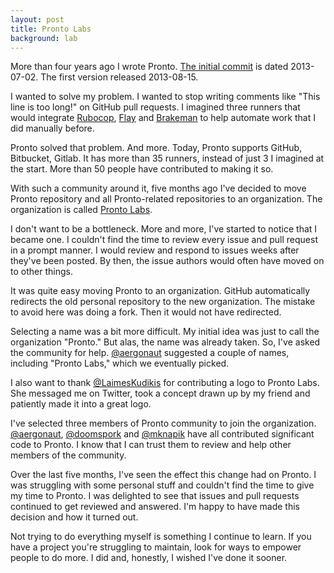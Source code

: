 ```yaml
---
layout: post
title: Pronto Labs
background: lab
---
```


More than four years ago I wrote Pronto. [The initial commit](https://github.com/prontolabs/pronto/commit/2c763a586822064ad06c4292394cb06db49bf050) is dated 2013-07-02. The first version released 2013-08-15.

I wanted to solve my problem. I wanted to stop writing comments like "This line is too long!" on GitHub pull requests. I imagined three runners that would integrate [Rubocop](https://github.com/bbatsov/rubocop), [Flay](https://github.com/seattlerb/flay) and [Brakeman](https://github.com/presidentbeef/brakeman) to help automate work that I did manually before.

Pronto solved that problem. And more. Today, Pronto supports GitHub, Bitbucket, Gitlab. It has more than 35 runners, instead of just 3 I imagined at the start. More than 50 people have contributed to making it so.

With such a community around it, five months ago I've decided to move Pronto repository and all Pronto-related repositories to an organization. The organization is called [Pronto Labs](http://github.com/prontolabs/).

I don't want to be a bottleneck. More and more, I've started to notice that I became one. I couldn't find the time to review every issue and pull request in a prompt manner. I would review and respond to issues weeks after they've been posted. By then, the issue authors would often have moved on to other things.

It was quite easy moving Pronto to an organization. GitHub automatically redirects the old personal repository to the new organization. The mistake to avoid here was doing a fork. Then it would not have redirected.

Selecting a name was a bit more difficult. My initial idea was just to call the organization "Pronto." But alas, the name was already taken. So, I've asked the community for help. [@aergonaut](https://github.com/aergonaut) suggested a couple of names, including "Pronto Labs," which we eventually picked.

I also want to thank [@LaimesKudikis](https://twitter.com/LaimesKudikis) for contributing a logo to Pronto Labs. She messaged me on Twitter, took a concept drawn up by my friend and patiently made it into a great logo.

I've selected three members of Pronto community to join the organization. [@aergonaut](https://github.com/aergonaut), [@doomspork](https://github.com/doomspork) and [@mknapik](https://github.com/mknapik) have all contributed significant code to Pronto. I know that I can trust them to review and help other members of the community.

Over the last five months, I've seen the effect this change had on Pronto. I was struggling with some personal stuff and couldn't find the time to give my time to Pronto. I was delighted to see that issues and pull requests continued to get reviewed and answered. I'm happy to have made this decision and how it turned out.

Not trying to do everything myself is something I continue to learn. If you have a project you're struggling to maintain, look for ways to empower people to do more. I did and, honestly, I wished I've done it sooner.

